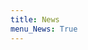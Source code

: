 ```yaml
---
title: News
menu_News: True
---
```


<div id="toot_list"></div>

<script type="module">
    import { getToots } from "/js/get_toots.js";
    const toots = await getToots("109301761847534867");
    console.log(toots);
    const toot_list = document.getElementById('toot_list');
    for(const toot of toots) {
        const toot_div = document.createElement('article')
        let toot_img = "";
        if(toot.media_attachments.length > 0) {
          toot_img = `<img src="` + toot.media_attachments[0].preview_url + `" />`;
        }
        const toot_time = new Date(toot.created_at);
        const now = new Date();
        const diff_ms = now.getTime() - toot_time.getTime();
        let time_string = "";
        if(diff_ms < 60 * 60 * 1000) {
          time_string = Math.round(diff_ms / (60 * 1000)) + "m ago";
        }
        else if(diff_ms < 24 * 60 * 60 * 1000) {
          time_string = Math.round(diff_ms / (60 * 60 * 1000)) + "h ago";
        }
        else if(diff_ms < 7 * 24 * 60 * 60 * 1000) {
          time_string = Math.round(diff_ms / (24 * 60 * 60 * 1000)) + "d ago";
        }
        else {
          time_string = toot_time.toDateString();
        }
        toot_div.className = "media";
        toot_div.innerHTML = `
  <figure class="media-left">
    <p class="image is-64x64">
      <a href="` + toot.account.url + `"><img src="` + toot.account.avatar + `" /></a>
    </p>
  </figure>
  <div class="media-content">
    <div class="content">
      <div class="columns">
        <div class="column is-two-thirds">
          <p>
            <a href="` + toot.account.url + `"><strong>`+ toot.account.display_name + `</strong>
            <small>@` + toot.account.username + `@ecoevo.social</small></a>
            <small>` + time_string + `</small>
            <br />
` + toot.content + `        
          </p>
          <a href="` + toot.url + `"><small><i class="fa-solid fa-arrow-up-right-from-square"></i> Jump to Post</small></a>
        </div>
        <div class="column">` + toot_img + `</div>
      </div>
      
    </div>
  </div>`
        toot_list.appendChild(toot_div);
    }
</script>